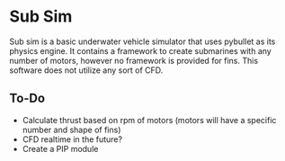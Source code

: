 # Sub Sim
Sub sim is a basic underwater vehicle simulator that uses pybullet as its physics engine. It contains a framework to create submarines with any number of motors, however no framework is provided for fins. This software does not utilize any sort of CFD.

## To-Do
* Calculate thrust based on rpm of motors (motors will have a specific number and shape of fins)
* CFD realtime in the future?
* Create a PIP module
